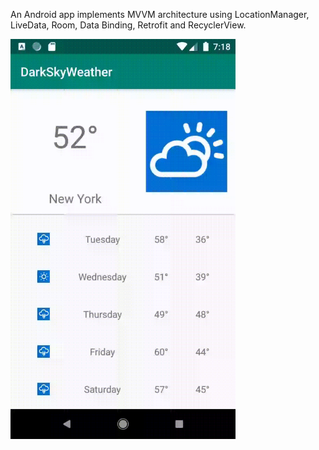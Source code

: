 An Android app implements MVVM architecture using LocationManager, LiveData, Room, Data Binding, Retrofit and RecyclerView. 

<img src="https://github.com/slinny/TopViewDarkSky/blob/master/DarkSkyWeather.gif" height="640" width="360">

